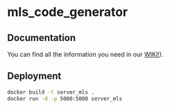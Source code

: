 # mls_code_generator

## Documentation
You can find all the information you need in our [WIKI!](https://github.com/MLSToolbox/mls_code_generator/wiki)).


## Deployment
```bash
docker build -t server_mls .
docker run -d -p 5000:5000 server_mls
```
